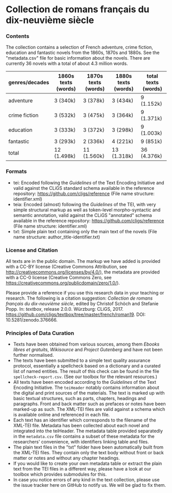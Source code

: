 Collection de romans français du dix-neuvième siècle
====================================================

### Contents

The collection contains a selection of French adventure, crime fiction, education and fantastic novels from the 1860s, 1870s and 1880s. See the "metadata.csv" file for basic information about the novels. There are currently 36 novels with a total of about 4.3 million words.

|genres/decades|1860s texts (words) |1870s texts (words) | 1880s texts (words) | total texts (words) |
|--------------|--------------------|--------------------|---------------------|---------------------|
|adventure     |         3   (340k) |         3   (378k) |          3   (434k) |          9 (1.152k) |
|crime fiction |         3   (532k) |         3   (475k) |          3   (364k) |          9 (1.371k) |
|education     |         3   (333k) |         3   (372k) |          3   (298k) |          9 (1.003k) |
|fantastic     |         3   (293k) |         2   (336k) |          4   (221k) |          9   (851k) |
|total         |        12 (1.498k) |        11 (1.560k) |         13 (1.318k) |         36 (4.376k) |

### Formats 

* tei: Encoded following the _Guidelines_ of the Text Encoding Initiative and valid against the CLiGS standard schema available in the reference repository: https://github.com/cligs/reference (File name structure: identifier.xml)
* teia: Encoded (almost) following the _Guidelines_ of the TEI, with very simple structural markup as well as token-level morpho-syntactic and semantic annotation, valid against the CLiGS "annotated" schema available in the reference repository: https://github.com/cligs/reference (File name structure: identifier.xml)
* txt: Simple plain text containing only the main text of the novels (File name structure: author_title-identifier.txt)

### License and Citation

All texts are in the public domain. The markup we have added is provided with a CC-BY license (Creative Commons Attribution, see http://creativecommons.org/licenses/by/4.0/), the metadata are provided with a CC-0 license (Creative Commons Zero, see https://creativecommons.org/publicdomain/zero/1.0/). 

Please provide a reference if you use this research data in your teaching or research. The following is a citation suggestion: _Collection de romans français du dix-neuvième siècle_, edited by Christof Schöch and Stefanie Popp. In: _textbox_, release 2.0.0. Würzburg: CLiGS, 2017. https://github.com/cligs/textbox/tree/master/french/roman19. DOI: 10.5281/zenodo.376666. 

### Principles of Data Curation
 
* Texts have been obtained from various sources, among them _Ebooks libres et gratuits_, _Wikisource_ and _Project Gutenberg_ and have not been further normalised. 
* The texts have been submitted to a simple text quality assurance protocol, essentially a spellcheck based on a dictionary and a curated list of named entities. The result of this check can be found in the file `spellcheck-report.csv`. (See our toolbox for the relevant resources.)
* All texts have been encoded according to the _Guidelines_ of the Text Encoding Initiative. The `teiHeader` notably contains information about the digital and print sources of the materials. The text is marked up with basic textual structures, such as parts, chapters, headings and paragraphs. Front and back matter such as prefaces or notes have been marked-up as such. The XML-TEI files are valid against a schema which is available online and referenced in each file.  
* Each text has an identifier which corresponds to the filename of the XML-TEI file. Metadata has been collected about each novel and integrated into the teiHeader. The metadata table provided separatedly in the `metadata.csv` file contains a subset of these metadata for the researchers' convenience, with identifiers linking table and files. 
* The plain text files in the "txt" folder have been automatically built from the XML-TEI files. They contain only the text body without front or back matter or notes and without any chapter headings. 
* If you would like to create your own metadata table or extract the plain text from the TEI files in a different way, please have a look at our toolbox which provides submodules for this.
* In case you notice errors of any kind in the text collection, please use the issue tracker here on GitHub to notify us. We will be glad to fix them.
